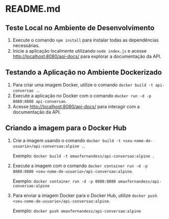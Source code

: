 # README.md

## Teste Local no Ambiente de Desenvolvimento

1. Execute o comando `npm install` para instalar todas as dependências necessárias.
2. Inicie a aplicação localmente utilizando `node index.js` e acesse [http://localhost:8080/api-docs/](http://localhost:8080/api-docs/) para explorar a documentação da API.

## Testando a Aplicação no Ambiente Dockerizado

1. Para criar uma imagem Docker, utilize o comando `docker build -t api-conversao .`.
2. Execute a aplicação no Docker com o comando `docker run -d -p 8080:8080 api-conversao`.
3. Acesse [http://localhost:8080/api-docs/](http://localhost:8080/api-docs/) para interagir com a documentação da API.

## Criando a imagem para o Docker Hub

1. Crie a imagem usando o comando `docker build -t <seu-nome-de-usuario>/api-conversao:alpine .`.

   Exemplo: `docker build -t omaxfernandess/api-conversao:alpine .`

2. Execute a imagem com o comando `docker container run -d -p 8080:8080 <seu-nome-de-usuario>/api-conversao:alpine`.

   Exemplo: `docker container run -d -p 8080:8080 omaxfernandess/api-conversao:alpine`

3. Para enviar a imagem Docker para o Docker Hub, utilize `docker push <seu-nome-de-usuario>/api-conversao:alpine`.

   Exemplo: `docker push omaxfernandess/api-conversao:alpine`
